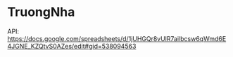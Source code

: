 # TruongNha

API: https://docs.google.com/spreadsheets/d/1jUHGQr8vUlR7ailbcsw6qWmd6E4JGNE_KZQtvS0AZes/edit#gid=538094563

